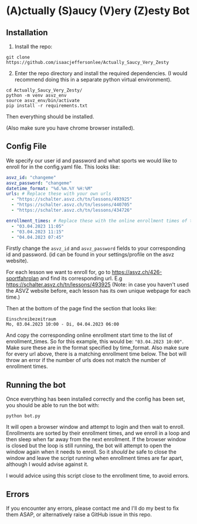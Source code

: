 # (A)ctually (S)aucy (V)ery (Z)esty Bot

## Installation
1. Install the repo:
```
git clone https://github.com/isaacjeffersonlee/Actually_Saucy_Very_Zesty
```
2. Enter the repo directory and install the required dependencies. (I would recommend doing
this in a separate python virtual environment).
```
cd Actually_Saucy_Very_Zesty/
python -m venv asvz_env
source asvz_env/bin/activate
pip install -r requirements.txt
```

Then everything should be installed.

(Also make sure you have chrome browser installed).

## Config File
We specify our user id and password and what sports we would like to enroll for
in the config.yaml file.
This looks like:
```yaml
asvz_id: "changeme"
asvz_password: "changeme"
datetime_format: "%d.%m.%Y %H:%M"
urls: # Replace these with your own urls
  - "https://schalter.asvz.ch/tn/lessons/493925"
  - "https://schalter.asvz.ch/tn/lessons/440705"
  - "https://schalter.asvz.ch/tn/lessons/434726"

enrollment_times: # Replace these with the online enrollment times of the above urls.
  - "03.04.2023 11:05"
  - "03.04.2023 11:15"
  - "04.04.2023 07:45"
```
Firstly change the `asvz_id` and `asvz_password` fields to your corresponding
id and password. (id can be found in your settings/profile on the asvz website).

For each lesson we want to enroll for, go to https://asvz.ch/426-sportfahrplan
and find its corresponding url. E.g https://schalter.asvz.ch/tn/lessons/493925
(Note: in case you haven't used the ASVZ website before,
each lesson has its own unique webpage for each time.)

Then at the bottom of the page find the section that looks like:
```
Einschreibezeitraum
Mo, 03.04.2023 10:00 - Di, 04.04.2023 06:00
```
And copy the corresponding online enrollment start time to the list of enrollment_times.
So for this example, this would be: `"03.04.2023 10:00"`.
Make sure these are in the format specified by time_format.
Also make sure for every url above, there is a matching enrollment time below.
The bot will throw an error if the number of urls does not match the number
of enrollment times.

## Running the bot
Once everything has been installed correctly and the config has been set,
you should be able to run the bot with:
```shell
python bot.py
```
It will open a browser window and attempt to login and then wait to enroll.
Enrollments are sorted by their enrollment times, and we enroll in a loop
and then sleep when far away from the next enrollment. If the browser window is closed
but the loop is still running, the bot will attempt to open the window again when
it needs to enroll. So it *should be* safe to close the window and leave the script running
when enrollment times are far apart, although I would advise against it.

I would advice using this script close to the enrollment time, to avoid errors.

## Errors
If you encounter any errors, please contact me and I'll do my best to fix them ASAP,
or alternatively raise a GitHub issue in this repo.
